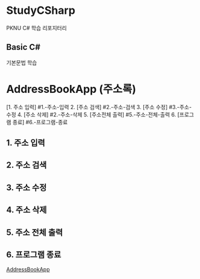 # StudyCSharp

PKNU C# 학습 리포지터리

## Basic C#

기본문법 학습
# AddressBookApp (주소록)

[1. 주소 입력] #1.-주소-입력
2. [주소 검색] #2.-주소-검색
3. [주소 수정] #3.-주소-수정
4. [주소 삭제] #2.-주소-삭제
5. [주소전체 출력] #5.-주소-전체-출력
6. [프로그램 종료] #6.-프로그램-종료


## 1. 주소 입력

## 2. 주소 검색

## 3. 주소 수정

## 4. 주소 삭제

## 5. 주소 전체 출력

## 6. 프로그램 종료


[AddressBookApp](https://github.com/yfla980107/StudyCSharp21/tree/main/chap99/AddressBookApp)

